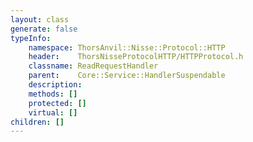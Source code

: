 ```yaml
---
layout: class
generate: false
typeInfo:
    namespace: ThorsAnvil::Nisse::Protocol::HTTP
    header:    ThorsNisseProtocolHTTP/HTTPProtocol.h
    classname: ReadRequestHandler
    parent:    Core::Service::HandlerSuspendable
    description: 
    methods: []
    protected: []
    virtual: []
children: []
---
```


